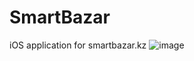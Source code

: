 # SmartBazar
iOS application for smartbazar.kz
![image](https://user-images.githubusercontent.com/57913839/108634139-66041680-74a2-11eb-8e3b-819ba1cd1761.png)
